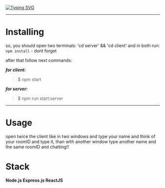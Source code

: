 [![Typing SVG](https://readme-typing-svg.herokuapp.com?color=%2336BCF7&lines=Real+Time+Chat)](https://git.io/typing-svg)
___

# Installing

so, you should open two terminals: 'cd server' && 'cd client' and in both run: `npm install` - dont forget

after that follow next commands:

***for client:***

>$ npm start

***for server:***

> $ npm run start:server
___

# Usage
open twice the client like in two windows and type your name and think of your roomID and type it, than with another window type another name and the same roomID and chatting!!

# Stack
**Node.js Express.js ReactJS**